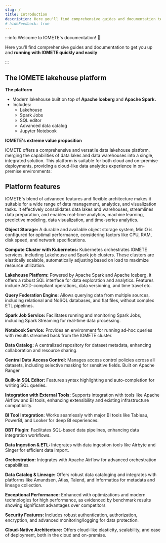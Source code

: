 ```yaml
---
slug: /
title: Introduction
description: Here you'll find comprehensive guides and documentation to get you up and running with IOMETE quickly and easily
# hideFeedback: true
---
```


<head>
  <link rel="canonical" href="https://iomete.com/docs" />
  <meta property="og:url" content="https://iomete.com/docs" />
</head>

:::info Welcome to IOMETE's documentation! 👋

Here you'll find comprehensive guides and documentation to get you up and **running with IOMETE quickly and easily**

:::

## The IOMETE lakehouse platform

**The platform**

- Modern lakehouse built on top of **Apache Iceberg** and **Apache Spark.**
- Includes:
  - Lakehouse
  - Spark Jobs
  - SQL editor
  - Advanced data catalog
  - Jupyter Notebook

**IOMETE's extreme value proposition**

IOMETE offers a comprehensive and versatile data lakehouse platform, merging the capabilities of data lakes and data warehouses into a single, integrated solution. This platform is suitable for both cloud and on-premise deployments, providing a cloud-like data analytics experience in on-premise environments:

## Platform features

IOMETE's blend of advanced features and flexible architecture makes it suitable for a wide range of data management, analytics, and visualization tasks. It effectively consolidates data lakes and warehouses, streamlines data preparation, and enables real-time analytics, machine learning, predictive modeling, data visualization, and time-series analytics.

**Object Storage:** A durable and available object storage system, MinIO is configured for optimal performance, considering factors like CPU, RAM, disk speed, and network specifications.

**Compute Cluster with Kubernetes:** Kubernetes orchestrates IOMETE services, including Lakehouse and Spark job clusters. These clusters are elastically scalable, automatically adjusting based on load to maximize resource utilization.

**Lakehouse Platform:** Powered by Apache Spark and Apache Iceberg, it offers a robust SQL interface for data exploration and analytics. Features include ACID-compliant operations, data versioning, and time travel etc.

**Query Federation Engine:** Allows querying data from multiple sources, including relational and NoSQL databases, and flat files, without complex ETL pipelines.

**Spark Job Service:** Facilitates running and monitoring Spark Jobs, including Spark Streaming for real-time data processing.

**Notebook Service:** Provides an environment for running ad-hoc queries with results streamed back from the IOMETE cluster.

**Data Catalog:** A centralized repository for dataset metadata, enhancing collaboration and resource sharing.

**Central Data Access Control:** Manages access control policies across all datasets, including selective masking for sensitive fields. Built on Apache Ranger

**Built-in SQL Editor:** Features syntax highlighting and auto-completion for writing SQL queries.

**Integration with External Tools:** Supports integration with tools like Apache Airflow and BI tools, enhancing extensibility and existing infrastructure compatibility.

**BI Tool Integration:** Works seamlessly with major BI tools like Tableau, PowerBI, and Looker for deep BI experiences.

**DBT Plugin:** Facilitates SQL-based data pipelines, enhancing data integration workflows.

**Data Ingestion & ETL:** Integrates with data ingestion tools like Airbyte and Singer for efficient data import.

**Orchestration:** Integrates with Apache Airflow for advanced orchestration capabilities.

**Data Catalog & Lineage:** Offers robust data cataloging and integrates with platforms like Amundsen, Atlas, Talend, and Informatica for metadata and lineage collection.

**Exceptional Performance:** Enhanced with optimizations and modern technologies for high performance, as evidenced by benchmark results showing significant advantages over competitors

**Security Features:** Includes robust authentication, authorization, encryption, and advanced monitoring/logging for data protection.

**Cloud-Native Architecture:** Offers cloud-like elasticity, scalability, and ease of deployment, both in the cloud and on-premise.
